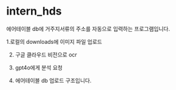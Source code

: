 # intern_hds
에어테이블 db에 거주지서류의 주소를 자동으로 입력하는 프로그램입니다.

  1.로컬의 downloads에 이미지 파일 업로드

2. 구글 클라우드 비전으로 ocr 

3. gpt4o에게 분석 요청 

4. 에어테이블 db 업로드 구조입니다.
